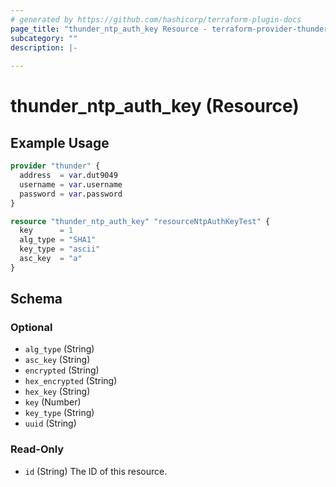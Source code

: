 ```yaml
---
# generated by https://github.com/hashicorp/terraform-plugin-docs
page_title: "thunder_ntp_auth_key Resource - terraform-provider-thunder"
subcategory: ""
description: |-
  
---
```


# thunder_ntp_auth_key (Resource)



## Example Usage

```terraform
provider "thunder" {
  address  = var.dut9049
  username = var.username
  password = var.password
}

resource "thunder_ntp_auth_key" "resourceNtpAuthKeyTest" {
  key      = 1
  alg_type = "SHA1"
  key_type = "ascii"
  asc_key  = "a"
}
```

<!-- schema generated by tfplugindocs -->
## Schema

### Optional

- `alg_type` (String)
- `asc_key` (String)
- `encrypted` (String)
- `hex_encrypted` (String)
- `hex_key` (String)
- `key` (Number)
- `key_type` (String)
- `uuid` (String)

### Read-Only

- `id` (String) The ID of this resource.


